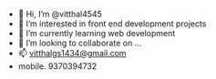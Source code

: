 - 👋 Hi, I’m @vitthal4545
- 👀 I’m interested in front end development projects
- 🌱 I’m currently learning web development
- 💞️ I’m looking to collaborate on ...
- 📫 vitthalgs1434@gmail.com
- mobile. 9370394732

<!---
vitthal4545/vitthal4545 is a ✨ special ✨ repository because its `README.md` (this file) appears on your GitHub profile.
You can click the Preview link to take a look at your changes.
--->
